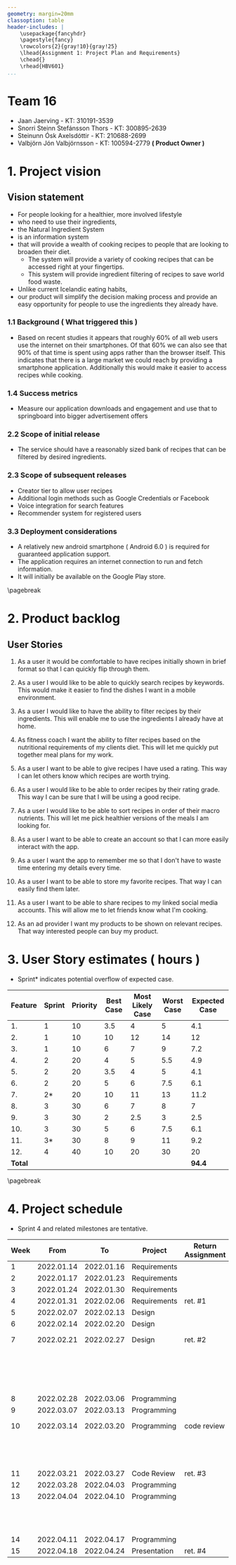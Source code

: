 ```yaml
---
geometry: margin=20mm
classoption: table
header-includes: |
    \usepackage{fancyhdr}
    \pagestyle{fancy}
    \rowcolors{2}{gray!10}{gray!25}
    \lhead{Assignment 1: Project Plan and Requirements}
    \chead{}
    \rhead{HBV601}
...
```


# Team 16

* Jaan Jaerving - KT: 310191-3539
* Snorri Steinn Stefánsson Thors - KT: 300895-2639
* Steinunn Ósk Axelsdóttir - KT: 210688-2699
* Valbjörn Jón Valbjörnsson - KT: 100594-2779 **( Product Owner )**

# 1. Project vision

## Vision statement

* For people looking for a healthier, more involved lifestyle
* who need to use their ingredients,
* the Natural Ingredient System
* is an information system
* that will provide a wealth of cooking recipes to people that are looking to broaden their diet.
  * The system will provide a variety of cooking recipes that can be accessed right at your fingertips.
  * This system will provide ingredient filtering of recipes to save world food waste.
* Unlike current Icelandic eating habits,
* our product will simplify the decision making process and provide an easy opportunity for people to use
the ingredients they already have.

### 1.1 Background ( What triggered this )

* Based on recent studies it appears that roughly 60% of all web users use the internet on their smartphones. Of that 60% we can also see that 90% of that time is spent using apps rather than the browser itself. This indicates that there is a large market we could reach by providing a smartphone application. Additionally this would make it easier to access recipes while cooking.

### 1.4 Success metrics

* Measure our application downloads and engagement and use that to springboard into bigger advertisement offers

### 2.2 Scope of initial release

* The service should have a reasonably sized bank of recipes that can be filtered by desired ingredients.

### 2.3 Scope of subsequent releases

* Creator tier to allow user recipes
* Additional login methods such as Google Credentials or Facebook
* Voice integration for search features
* Recommender system for registered users

### 3.3 Deployment considerations

* A relatively new android smartphone ( Android 6.0 ) is required for guaranteed application support.
* The application requires an internet connection to run and fetch information.
* It will initially be available on the Google Play store.

\pagebreak

# 2. Product backlog

## User Stories

1. As a user it would be comfortable to have recipes initially shown in brief format so that I can quickly flip through them.

2. As a user I would like to be able to quickly search recipes by keywords. This would make it easier to find the dishes I want in a mobile environment.

3. As a user I would like to have the ability to filter recipes by their ingredients. This will enable me to use the ingredients I already have at home.

4. As fitness coach I want the ability to filter recipes based on the nutritional requirements of my clients diet. This will let me quickly put together meal plans for my work.

5. As a user I want to be able to give recipes I have used a rating. This way I can let others know which recipes are worth trying.

6. As a user I would like to be able to order recipes by their rating grade. This way I can be sure that I will be using a good recipe.

7. As a user I would like to be able to sort recipes in order of their macro nutrients. This will let me pick healthier versions of the meals I am looking for.

8. As a user I want to be able to create an account so that I can more easily interact with the app.

9. As a user I want the app to remember me so that I don't have to waste time entering my details every time.

10. As a user I want to be able to store my favorite recipes. That way I can easily find them later.

11. As a user I want to be able to share recipes to my linked social media accounts. This will allow me to let friends know what I'm cooking.

12. As an ad provider I want my products to be shown on relevant recipes. That way interested people can buy my product.


# 3. User Story estimates ( hours )

* Sprint* indicates potential overflow of expected case.

| **Feature** | **Sprint** | **Priority** | **Best Case** | **Most Likely Case** | **Worst Case** | **Expected Case** |
| -           | -          | -            | -             | -                    | -              | -                 |
| 1.          | 1          | 10           | 3.5           | 4                    | 5              | 4.1               |
| 2.          | 1          | 10           | 10            | 12                   | 14             | 12                |
| 3.          | 1          | 10           | 6             | 7                    | 9              | 7.2               |
| 4.          | 2          | 20           | 4             | 5                    | 5.5            | 4.9               |
| 5.          | 2          | 20           | 3.5           | 4                    | 5              | 4.1               |
| 6.          | 2          | 20           | 5             | 6                    | 7.5            | 6.1               |
| 7.          | 2*         | 20           | 10            | 11                   | 13             | 11.2              |
| 8.          | 3          | 30           | 6             | 7                    | 8              | 7                 |
| 9.          | 3          | 30           | 2             | 2.5                  | 3              | 2.5               |
| 10.         | 3          | 30           | 5             | 6                    | 7.5            | 6.1               |
| 11.         | 3*         | 30           | 8             | 9                    | 11             | 9.2               |
| 12.         | 4          | 40           | 10            | 20                   | 30             | 20                |
| **Total**   |            |              |               |                      |                | **94.4**          |

\pagebreak

# 4. Project schedule

* Sprint 4 and related milestones are tentative.

| **Week** | **From**   | **To**     | **Project**  | **Return Assignment** | **Presentation** | **Sprint**    | **Milestone**                   |
| -        | -          | -          | -            | -                     | -                | -             | -                               |
| 1        | 2022.01.14 | 2022.01.16 | Requirements |                       |                  |               |                                 |
| 2        | 2022.01.17 | 2022.01.23 | Requirements |                       |                  |               |                                 |
| 3        | 2022.01.24 | 2022.01.30 | Requirements |                       |                  |               |                                 |
| 4        | 2022.01.31 | 2022.02.06 | Requirements | ret. #1               |                  |               |                                 |
| 5        | 2022.02.07 | 2022.02.13 | Design       |                       | expl. #1         | 1             |                                 |
| 6        | 2022.02.14 | 2022.02.20 | Design       |                       |                  | 1             |                                 |
| 7        | 2022.02.21 | 2022.02.27 | Design       | ret. #2               |                  | 1             | Core architecture               |
|          |            |            |              |                       |                  |               | Design Model                    |
|          |            |            |              |                       |                  |               | Keyword Search                  |
|          |            |            |              |                       |                  |               | Initial Filters                 |
| 8        | 2022.02.28 | 2022.03.06 | Programming  |                       | expl. #2         | 2             |                                 |
| 9        | 2022.03.07 | 2022.03.13 | Programming  |                       |                  | 2             |                                 |
| 10       | 2022.03.14 | 2022.03.20 | Programming  | code review           |                  | 2             | Additional Filters              |
|          |            |            |              |                       |                  |               | Rating System                   |
|          |            |            |              |                       |                  |               | Sorting System                  |
| 11       | 2022.03.21 | 2022.03.27 | Code Review  | ret. #3               |                  | 3             |                                 |
| 12       | 2022.03.28 | 2022.04.03 | Programming  |                       | expl. #3         | 3             |                                 |
| 13       | 2022.04.04 | 2022.04.10 | Programming  |                       |                  | 3             | Login/Register                  |
|          |            |            |              |                       |                  |               | Recipe Storage                  |
|          |            |            |              |                       |                  |               | Social Media                    |
| 14       | 2022.04.11 | 2022.04.17 | Programming  |                       |                  | 4*            |                                 |
| 15       | 2022.04.18 | 2022.04.24 | Presentation | ret. #4               | expl. #4         |               | Ads*                            |

